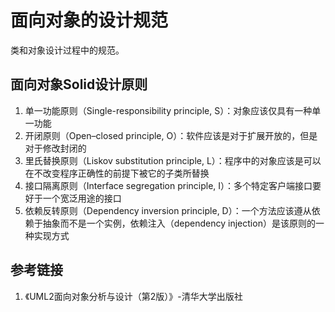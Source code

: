 # 面向对象的设计规范

类和对象设计过程中的规范。

## 面向对象Solid设计原则

1. 单一功能原则（Single-responsibility principle, S）：对象应该仅具有一种单一功能
2. 开闭原则（Open–closed principle, O）：软件应该是对于扩展开放的，但是对于修改封闭的
3. 里氏替换原则（Liskov substitution principle, L）：程序中的对象应该是可以在不改变程序正确性的前提下被它的子类所替换
4. 接口隔离原则（Interface segregation principle, I）：多个特定客户端接口要好于一个宽泛用途的接口
5. 依赖反转原则（Dependency inversion principle, D）：一个方法应该遵从依赖于抽象而不是一个实例，依赖注入（dependency injection）是该原则的一种实现方式

## 参考链接

1. 《UML2面向对象分析与设计（第2版）》-清华大学出版社
